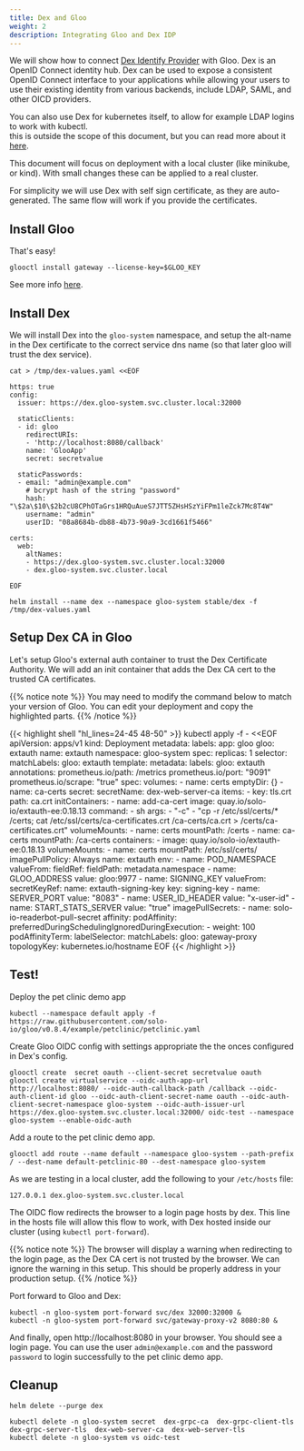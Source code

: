 ```yaml
---
title: Dex and Gloo
weight: 2
description: Integrating Gloo and Dex IDP
---
```


We will show how to connect [Dex Identify Provider](https://github.com/dexidp/dex) with Gloo.
Dex is an OpenID Connect identity hub. Dex can be used to expose a consistent OpenID Connect interface to your applications
while allowing your users to use their existing identity from various backends, include LDAP, SAML, and other OICD providers.

You can also use Dex for kubernetes itself, to allow for example LDAP logins to work with kubectl.  
this is outside the scope of this document, but you can read more about it [here](https://github.com/mintel/dex-k8s-authenticator).


This document will focus on deployment with a local cluster (like minikube, or kind). With small changes
these can be applied to a real cluster.

For simplicity we will use Dex with self sign certificate, as they are auto-generated. The same flow
will work if you provide the certificates.

## Install Gloo

That's easy!

```
glooctl install gateway --license-key=$GLOO_KEY
```

See more info [here](/installation/enterprise).

## Install Dex
We will install Dex into the `gloo-system` namespace, and setup the alt-name in the Dex certificate to the 
correct service dns name (so that later gloo will trust the dex service).
```
cat > /tmp/dex-values.yaml <<EOF

https: true
config:
  issuer: https://dex.gloo-system.svc.cluster.local:32000

  staticClients:
  - id: gloo
    redirectURIs:
    - 'http://localhost:8080/callback'
    name: 'GlooApp'
    secret: secretvalue
  
  staticPasswords:
  - email: "admin@example.com"
    # bcrypt hash of the string "password"
    hash: "\$2a\$10\$2b2cU8CPhOTaGrs1HRQuAueS7JTT5ZHsHSzYiFPm1leZck7Mc8T4W"
    username: "admin"
    userID: "08a8684b-db88-4b73-90a9-3cd1661f5466"

certs:
  web:
    altNames:
    - https://dex.gloo-system.svc.cluster.local:32000
    - dex.gloo-system.svc.cluster.local

EOF

helm install --name dex --namespace gloo-system stable/dex -f /tmp/dex-values.yaml
```

## Setup Dex CA in Gloo
Let's setup Gloo's external auth container to trust the Dex Certificate Authority.
We will add an init container that adds the Dex CA cert to the trusted CA certificates.

{{% notice note %}}
You may need to modify the command below to match your version of Gloo.
You can edit your deployment and copy the highlighted parts.
{{% /notice %}}

{{< highlight shell "hl_lines=24-45 48-50" >}}
kubectl apply -f - <<EOF
apiVersion: apps/v1
kind: Deployment
metadata:
  labels:
    app: gloo
    gloo: extauth
  name: extauth
  namespace: gloo-system
spec:
  replicas: 1
  selector:
    matchLabels:
      gloo: extauth
  template:
    metadata:
      labels:
        gloo: extauth
      annotations:
        prometheus.io/path: /metrics
        prometheus.io/port: "9091"
        prometheus.io/scrape: "true"
    spec:
      volumes:
      - name: certs
        emptyDir: {}
      - name: ca-certs
        secret:
          secretName: dex-web-server-ca
          items:
          - key: tls.crt
            path: ca.crt
      initContainers:
      - name: add-ca-cert
        image: quay.io/solo-io/extauth-ee:0.18.13
        command:
          - sh
        args:
          - "-c"
          - "cp -r /etc/ssl/certs/* /certs; cat /etc/ssl/certs/ca-certificates.crt /ca-certs/ca.crt > /certs/ca-certificates.crt"
        volumeMounts:
          - name: certs
            mountPath: /certs
          - name: ca-certs
            mountPath: /ca-certs
      containers:
      - image: quay.io/solo-io/extauth-ee:0.18.13
        volumeMounts:
          - name: certs
            mountPath: /etc/ssl/certs/
        imagePullPolicy: Always
        name: extauth
        env:
          - name: POD_NAMESPACE
            valueFrom:
              fieldRef:
                fieldPath: metadata.namespace
          - name: GLOO_ADDRESS
            value: gloo:9977
          - name: SIGNING_KEY
            valueFrom:
              secretKeyRef:
                name: extauth-signing-key
                key: signing-key
          - name: SERVER_PORT
            value: "8083"
          - name: USER_ID_HEADER
            value: "x-user-id"
          - name: START_STATS_SERVER
            value: "true"
      imagePullSecrets:
        - name: solo-io-readerbot-pull-secret
      affinity:
        podAffinity:
          preferredDuringSchedulingIgnoredDuringExecution:
            - weight: 100
              podAffinityTerm:
                labelSelector:
                  matchLabels:
                    gloo: gateway-proxy
                topologyKey: kubernetes.io/hostname
EOF
{{< /highlight >}}

## Test!

Deploy the pet clinic demo app

```shell
kubectl --namespace default apply -f https://raw.githubusercontent.com/solo-io/gloo/v0.8.4/example/petclinic/petclinic.yaml
```

Create Gloo OIDC config with settings appropriate the the onces configured in Dex's config.
```
glooctl create  secret oauth --client-secret secretvalue oauth
glooctl create virtualservice --oidc-auth-app-url http://localhost:8080/ --oidc-auth-callback-path /callback --oidc-auth-client-id gloo --oidc-auth-client-secret-name oauth --oidc-auth-client-secret-namespace gloo-system --oidc-auth-issuer-url https://dex.gloo-system.svc.cluster.local:32000/ oidc-test --namespace gloo-system --enable-oidc-auth
```
Add a route to the pet clinic demo app.
```
glooctl add route --name default --namespace gloo-system --path-prefix / --dest-name default-petclinic-80 --dest-namespace gloo-system
```

As we are testing in a local cluster, add the following to your `/etc/hosts` file:
```
127.0.0.1 dex.gloo-system.svc.cluster.local
```
The OIDC flow redirects the browser to a login page hosts by dex. This line in the hosts file will allow this flow to work, with 
Dex hosted inside our cluster (using `kubectl port-forward`).

{{% notice note %}}
The browser will display a warning when redirecting to the login page, as the Dex CA cert is not trusted
by the browser. We can ignore the warning in this setup. This should be properly address in your 
production setup.
{{% /notice %}}

Port forward to Gloo and Dex:
```
kubectl -n gloo-system port-forward svc/dex 32000:32000 &
kubectl -n gloo-system port-forward svc/gateway-proxy-v2 8080:80 &
```

And finally, open http://localhost:8080 in your browser.
You should see a login page. You can use the user `admin@example.com` and the password `password` to
login successfully to the pet clinic demo app.

## Cleanup
```
helm delete --purge dex

kubectl delete -n gloo-system secret  dex-grpc-ca  dex-grpc-client-tls  dex-grpc-server-tls  dex-web-server-ca  dex-web-server-tls
kubectl delete -n gloo-system vs oidc-test
```